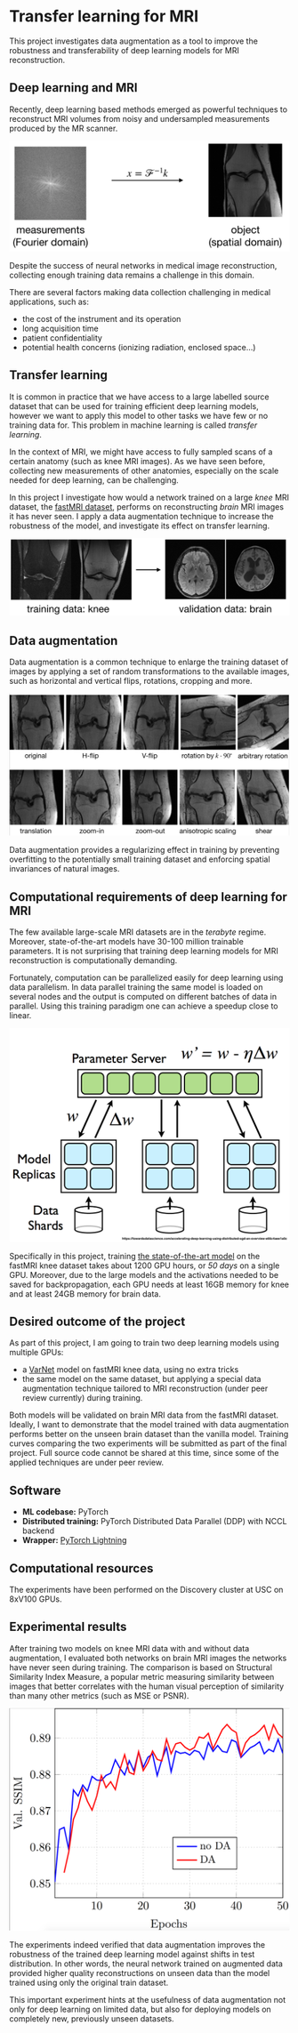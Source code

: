 # Transfer learning for MRI
This project investigates data augmentation as a tool to improve the robustness and transferability of deep learning models for MRI reconstruction.

## Deep learning and MRI
Recently, deep learning based methods emerged as powerful techniques to reconstruct MRI volumes from noisy and undersampled measurements produced by the MR scanner.

![](assets/mri_model.png)

Despite the success of neural networks in medical image reconstruction, collecting enough training data remains a challenge in this domain.

There are several factors making data collection challenging in medical applications, such as:
- the cost of the instrument and its operation
- long acquisition time
- patient confidentiality
- potential health concerns (ionizing radiation, enclosed space...)

## Transfer learning
It is common in practice that we have access to a large labelled source dataset that can be used for training efficient deep learning models, however we want to apply this model to other tasks we have few or no training data for. This problem in machine learning is called *transfer learning*.

In the context of MRI, we might have access to fully sampled scans of a certain anatomy (such as knee MRI images). As we have seen before, collecting new measurements of other anatomies, especially on the scale needed for deep learning, can be challenging.

In this project I investigate how would a network trained on a large *knee* MRI dataset, the [fastMRI dataset](https://fastmri.org/dataset/),  performs on reconstructing *brain* MRI images it has never seen. I apply a data augmentation technique to increase the robustness of the model, and investigate its effect on transfer learning.

![](assets/transfer_learning.png)

## Data augmentation
Data augmentation is a common technique to enlarge the training dataset of images by applying a set of random transformations to the available images, such as horizontal and vertical flips, rotations, cropping and more.

![](assets/data_augmentation.png)

Data augmentation provides a regularizing effect in training by preventing overfitting to the potentially small training dataset and enforcing spatial invariances of natural images.

## Computational requirements of deep learning for MRI
The few available large-scale MRI datasets are in the *terabyte* regime. Moreover, state-of-the-art models have 30-100 million trainable parameters. It is not surprising that training deep learning models for MRI reconstruction is computationally demanding.

Fortunately, computation can be parallelized easily for deep learning using data parallelism. In data parallel training the same model is loaded on several nodes and the output is computed on different batches of data in parallel. Using this training paradigm one can achieve a speedup close to linear.

![](assets/dp_training.png)

Specifically in this project, training [the state-of-the-art model](https://arxiv.org/abs/2004.06688) on the fastMRI knee dataset takes about 1200 GPU hours, or *50 days* on a single GPU. Moreover, due to the large models and the activations needed to be saved for backpropagation, each GPU needs at least 16GB memory for knee and at least 24GB memory for brain data.

## Desired outcome of the project
As part of this project, I am going to train two deep learning models using multiple GPUs:
- a [VarNet](https://github.com/facebookresearch/fastMRI/tree/master/fastmri_examples/varnet) model on fastMRI knee data, using no extra tricks
- the same model on the same dataset, but applying a special data augmentation technique tailored to MRI reconstruction (under peer review currently) during training.

Both models will be validated on brain MRI data from the fastMRI dataset. Ideally, I want to demonstrate that the model trained with data augmentation performs better on the unseen brain dataset than the vanilla model. Training curves comparing the two experiments will be submitted as part of the final project. Full source code cannot be shared at this time, since some of the applied techniques are under peer review.

## Software
- **ML codebase:** PyTorch
- **Distributed training:** PyTorch Distributed Data Parallel (DDP) with NCCL backend
- **Wrapper:** [PyTorch Lightning](https://github.com/PyTorchLightning/pytorch-lightning)

## Computational resources
The experiments have been performed on the Discovery cluster at USC on 8xV100 GPUs.

## Experimental results
After training two models on knee MRI data with and without data augmentation, I evaluated both networks on brain MRI images the networks have never seen during training. The comparison is based on Structural Similarity Index Measure, a popular metric measuring similarity between images that better correlates with the human visual perception of similarity than many other metrics (such as MSE or PSNR).

![](assets/transfer_plot.png)

 The experiments indeed verified that data augmentation improves the robustness of the trained deep learning model against shifts in test distribution. In other words, the neural network trained on augmented data provided higher quality reconstructions on unseen data than the model trained using only the original train dataset.

This important experiment hints at the usefulness of data augmentation not only for deep learning on limited data, but also for deploying models on completely new, previously unseen datasets.
